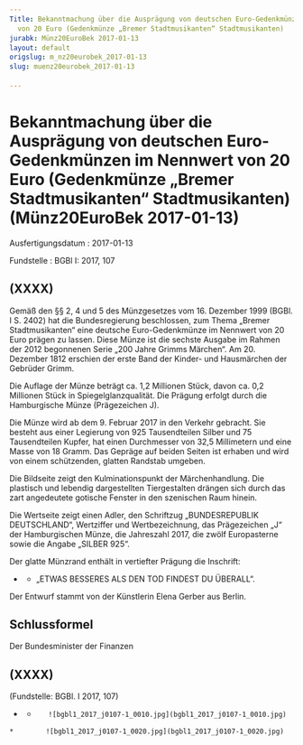 ```yaml
---
Title: Bekanntmachung über die Ausprägung von deutschen Euro-Gedenkmünzen im Nennwert
  von 20 Euro (Gedenkmünze „Bremer Stadtmusikanten“ Stadtmusikanten)
jurabk: Münz20EuroBek 2017-01-13
layout: default
origslug: m_nz20eurobek_2017-01-13
slug: muenz20eurobek_2017-01-13

---
```


# Bekanntmachung über die Ausprägung von deutschen Euro-Gedenkmünzen im Nennwert von 20 Euro (Gedenkmünze „Bremer Stadtmusikanten“ Stadtmusikanten) (Münz20EuroBek 2017-01-13)

Ausfertigungsdatum
:   2017-01-13

Fundstelle
:   BGBl I: 2017, 107


## (XXXX)

Gemäß den §§ 2, 4 und 5 des Münzgesetzes vom 16. Dezember 1999 (BGBl.
I S. 2402) hat die Bundesregierung beschlossen, zum Thema „Bremer
Stadtmusikanten“ eine deutsche Euro-Gedenkmünze im Nennwert von 20
Euro prägen zu lassen. Diese Münze ist die sechste Ausgabe im Rahmen
der 2012 begonnenen Serie „200 Jahre Grimms Märchen“. Am 20. Dezember
1812 erschien der erste Band der Kinder- und Hausmärchen der Gebrüder
Grimm.

Die Auflage der Münze beträgt ca. 1,2 Millionen Stück, davon ca. 0,2
Millionen Stück in Spiegelglanzqualität. Die Prägung erfolgt durch die
Hamburgische Münze (Prägezeichen J).

Die Münze wird ab dem 9. Februar 2017 in den Verkehr gebracht. Sie
besteht aus einer Legierung von 925 Tausendteilen Silber und 75
Tausendteilen Kupfer, hat einen Durchmesser von 32,5 Millimetern und
eine Masse von 18 Gramm. Das Gepräge auf beiden Seiten ist erhaben und
wird von einem schützenden, glatten Randstab umgeben.

Die Bildseite zeigt den Kulminationspunkt der Märchenhandlung. Die
plastisch und lebendig dargestellten Tiergestalten drängen sich durch
das zart angedeutete gotische Fenster in den szenischen Raum hinein.

Die Wertseite zeigt einen Adler, den Schriftzug „BUNDESREPUBLIK
DEUTSCHLAND“, Wertziffer und Wertbezeichnung, das Prägezeichen „J“ der
Hamburgischen Münze, die Jahreszahl 2017, die zwölf Europasterne sowie
die Angabe „SILBER 925“.

Der glatte Münzrand enthält in vertiefter Prägung die Inschrift:

*    *   „ETWAS BESSERES ALS DEN TOD
        FINDEST DU ÜBERALL“.




Der Entwurf stammt von der Künstlerin Elena Gerber aus Berlin.


## Schlussformel

Der Bundesminister der Finanzen


## (XXXX)

(Fundstelle: BGBl. I 2017, 107)


*    *        ![bgbl1_2017_j0107-1_0010.jpg](bgbl1_2017_j0107-1_0010.jpg)
    *        ![bgbl1_2017_j0107-1_0020.jpg](bgbl1_2017_j0107-1_0020.jpg)


